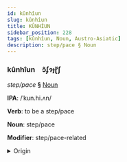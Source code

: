 ```yaml
---
id: kûnhîun
slug: kûnhîun
title: KÛNHÎUN
sidebar_position: 228
tags: [kûnhîun, Noun, Austro-Asiatic]
description: step/pace § Noun
---
```


### kûnhîun&emsp;<span kind="abugida">ɔ̃ʄɂɟɽ̃ʃ</span>

*step/pace* **§** [Noun](../../tags/Noun)

**IPA**: /ˈkun.hi.ʌn/

**Verb**: to be a step/pace

**Noun**: step/pace

**Modifier**: step/pace-related

<details>
    <summary>Origin</summary>
    Khmer ជំហាន cumhiən /cum.ˈhiən/<br/>
    <em>Austro-Asiatic Language Family</em>
</details>